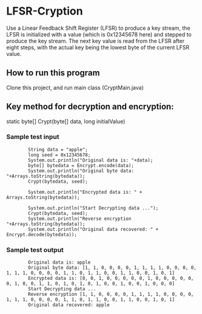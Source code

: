 # LFSR-Cryption
Use a Linear Feedback Shift Register (LFSR) to produce a key stream, the LFSR is initialized with a value (which is 0x12345678 here) and stepped to produce the key stream. The next key value is read from the LFSR after eight steps, with the actual key being the lowest byte of the current LFSR value.

## How to run this program
Clone this project, and run main class (CryptMain.java)

## Key method for decryption and encryption: 
 static byte[] Crypt(byte[] data, long initialValue)

<h3>Sample test input</h3>

```
        String data = "apple";
        long seed = 0x12345678;
        System.out.println("Original data is: "+data);
        byte[] bytedata = Encrypt.encode(data);
        System.out.println("Original byte data: "+Arrays.toString(bytedata));
        Crypt(bytedata, seed);

        System.out.println("Encrypted data is: " + Arrays.toString(bytedata));

        System.out.println("Start Decrypting data ...");
        Crypt(bytedata, seed);
        System.out.println("Reverse encryption "+Arrays.toString(bytedata));
        System.out.println("Original data recovered: " + Encrypt.decode(bytedata));

```

<h3>Sample test output</h3>


```
        Original data is: apple
        Original byte data: [1, 1, 0, 0, 0, 0, 1, 1, 1, 1, 0, 0, 0, 0, 1, 1, 1, 0, 0, 0, 0, 1, 1, 0, 1, 1, 0, 0, 1, 1, 0, 0, 1, 0, 1]
        Encrypted data is: [0, 0, 1, 0, 0, 0, 0, 0, 1, 0, 0, 0, 0, 0, 0, 1, 0, 0, 1, 1, 0, 1, 0, 1, 0, 1, 0, 0, 1, 0, 0, 1, 0, 0, 0]
        Start Decrypting data ...
        Reverse encryption [1, 1, 0, 0, 0, 0, 1, 1, 1, 1, 0, 0, 0, 0, 1, 1, 1, 0, 0, 0, 0, 1, 1, 0, 1, 1, 0, 0, 1, 1, 0, 0, 1, 0, 1]
        Original data recovered: apple

```
